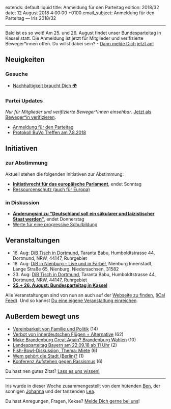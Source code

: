 extends: default.liquid
title: Anmeldung für den Parteitag
edition: 2018/32
date: 12 August 2018 4:00:00 +0100
email_subject: Anmeldung für den Parteitag — Iris 2018/32

---
Bald ist es so weit! Am 25. und 26. August findet unser Bundesparteitag in Kassel statt. Die Anmeldung ist jetzt für Mitglieder und verifizierte Beweger\*innen offen. Du willst dabei sein? - [Dann melde Dich jetzt an!](https://umfragen.dib.de/index.php/841344)

## Neuigkeiten

### Gesuche

 - [Nachhaltigkeit braucht Dich 🌍](https://marktplatz.dib.de/t/nachhaltigkeit-braucht-dich/24112)

### Partei Updates

_Nur für Mitglieder und verifizierte Beweger\*innen einsehbar_. [Jetzt als Beweger\*in verifizieren](https://dib.de/bewegerin-werden/).

 - [Anmeldung für den Parteitag](https://marktplatz.dib.de/t/anmeldung-fuer-den-parteitag/24063)
 - [Protokoll BuVo Treffen am 7.8.2018](https://marktplatz.dib.de/t/protokoll-buvo-treffen-am-7-8-2018/24050)

## Initiativen

### zur Abstimmung
Aktuell stehen die folgenden Initiativen zur Abstimmung:

 - **[Initiativrecht für das europäische Parlament](https://abstimmen.dib.de/initiative/193-initiativrecht-fur-das-europaische-parlament)**, endet Sonntag
 - [Ressourcenschutz (auch für Europa)](https://abstimmen.dib.de/initiative/162-ressourcenschutz-auch-fur-europa)

### in Diskussion
 - **[Änderungsini zu "Deutschland soll ein säkularer und laizistischer Staat werden"](https://abstimmen.dib.de/initiative/195-anderungsini-zu-deutschland-soll-ein-sakularer-und-laizistischer-staat-werden)**, endet Donnerstag
 - [Werte für eine progressive Schulbildung](https://abstimmen.dib.de/initiative/197-werte-fur-eine-progressive-schulbildung)


## Veranstaltungen

 - 16.&nbsp;Aug: [DiB Tisch in Dortmund](https://dib.de/veranstaltungen/dib-tisch-in-dortmund-12/), Taranta Babu, Humboldtstrasse 44, Dortmund, NRW, 44147, Ruhrgebiet
 - 18.&nbsp;Aug: [DiB in Nienburg – Live und in Farbe!](https://dib.de/veranstaltungen/dib-in-nienburg-live-und-in-farbe/), Nienburg Innenstadt, Lange Straße 65, Nienburg, Niedersachsen, 31582
 - 23.&nbsp;Aug: [DiB Tisch in Dortmund](https://dib.de/veranstaltungen/dib-tisch-in-dortmund-13/), Taranta Babu, Humboldtstrasse 44, Dortmund, NRW, 44147, Ruhrgebiet
 - [**25.+ 26. August: Bundesparteitag in Kassel**](https://marktplatz.dib.de/t/planung-bundesparteitag-2018-2019-save-the-date-25-26-august-2018/19588)


Alle Veranstaltungen sind von nun an auch auf der [Webseite zu finden](https://dib.de/veranstaltungen/), ([iCal Feed](https://dib.de/?ical=1)). Und so kannst [Du eine eigene Veranstaltung einreichen](https://marktplatz.dib.de/t/eine-veranstaltung-auf-der-webseite-einreichen/21379).


## Außerdem bewegt uns

 - [Vereinbarkeit von Familie und Politik](https://marktplatz.dib.de/t/vereinbarkeit-von-familie-und-politik/23983) (14)
 - [Verbot von innerdeutschen Flügen + Alternative](https://marktplatz.dib.de/t/verbot-von-innerdeutschen-fluegen-alternative/24025) (62)
 - [Make Brandenburg Great Again? Brandenburg Wahlen](https://marktplatz.dib.de/t/make-brandenburg-great-again-brandenburg-wahlen/23955) (10)
 - [Landesparteitag Bayern am 22.09.18 ab 11 Uhr](https://marktplatz.dib.de/t/landesparteitag-bayern-am-22-09-18-ab-11-uhr/24048) (2)
 - [Fish-Bowl-Diskussion, Thema: Miete](https://marktplatz.dib.de/t/fish-bowl-diskussion-thema-miete/23934) (6)
 - [Wem gehört die Stadt (Berlin)?](https://marktplatz.dib.de/t/wem-gehoert-die-stadt-berlin/24080) (1)
 - [Konferenz Aufstehen gegen Rassismus](https://marktplatz.dib.de/t/konferenz-aufstehen-gegen-rassismus/23994) (6)


Du hast nen gutes Zitat? [Lass es uns wissen!](https://marktplatz.dib.de/t/lustige-dib-zitate/10175)


---

Iris wurde in dieser Woche zusammengestellt von dem hütenden [Ben](https://marktplatz.dib.de/u/Ben/), der sonnigen [Johanna](https://marktplatz.dib.de/u/Johanna/) und der ‭tanzenden [Lea](https://marktplatz.dib.de/u/Leia/).

Du hast Anregungen, Fragen, Kekse? [Melde Dich gerne bei uns](https://marktplatz.dib.de/t/neu-iris-die-woechtliche-zusammenfasssung-zum-sonntagsbrunch/10990)!
